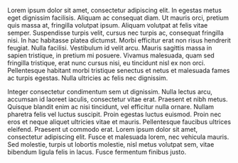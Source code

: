 Lorem ipsum dolor sit amet, consectetur adipiscing elit. In egestas metus eget dignissim facilisis. Aliquam ac consequat diam. Ut mauris orci, pretium quis massa at, fringilla volutpat ipsum. Aliquam volutpat at felis vitae semper. Suspendisse turpis velit, cursus nec turpis ac, consequat fringilla nisi. In hac habitasse platea dictumst. Morbi efficitur erat non risus hendrerit feugiat. Nulla facilisi. Vestibulum id velit arcu. Mauris sagittis massa in sapien tristique, in pretium mi posuere. Vivamus malesuada, quam sed fringilla tristique, erat nunc cursus nisi, eu tincidunt nisl ex non orci. Pellentesque habitant morbi tristique senectus et netus et malesuada fames ac turpis egestas. Nulla ultricies ac felis nec dignissim.

Integer consectetur condimentum sem ut dignissim. Nulla lectus arcu, accumsan id laoreet iaculis, consectetur vitae erat. Praesent et nibh metus. Quisque blandit enim ac nisi tincidunt, vel efficitur nulla ornare. Nullam pharetra felis vel luctus suscipit. Proin egestas luctus euismod. Proin nec eros et neque aliquet ultricies vitae et mauris. Pellentesque faucibus ultrices eleifend. Praesent ut commodo erat. Lorem ipsum dolor sit amet, consectetur adipiscing elit. Fusce et malesuada lorem, nec vehicula mauris. Sed molestie, turpis ut lobortis molestie, nisl metus volutpat sem, vitae bibendum ligula felis in lacus. Fusce fermentum finibus justo.